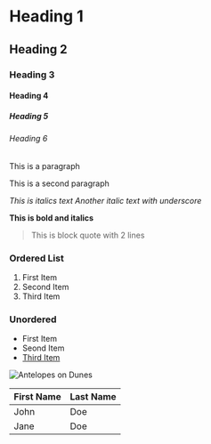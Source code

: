 # Heading 1
## Heading 2
### Heading 3
#### Heading 4
##### Heading 5
###### Heading 6

This is a paragraph

This is a second paragraph

*This is italics text* _Another italic text with underscore_

**This is bold and italics**

> This is block quote
with 2 lines

### Ordered List
1. First Item
2. Second Item
3. Third Item

### Unordered
- First Item
- Seond Item
- [Third Item](http://www.google.com)

![Antelopes on Dunes](https://cdn.pixabay.com/photo/2020/11/07/10/24/desert-5720527_960_720.jpg)

| First Name|Last Name|
|----|---|
|John| Doe|
|Jane| Doe|
